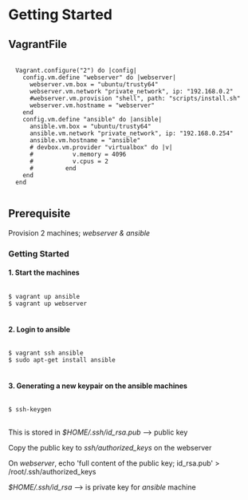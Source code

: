 # Getting Started

## VagrantFile

<pre>
  <code>
  Vagrant.configure("2") do |config|
    config.vm.define "webserver" do |webserver|
      webserver.vm.box = "ubuntu/trusty64"
      webserver.vm.network "private_network", ip: "192.168.0.2"
      #webserver.vm.provision "shell", path: "scripts/install.sh"
      webserver.vm.hostname = "webserver"
    end
    config.vm.define "ansible" do |ansible|
      ansible.vm.box = "ubuntu/trusty64"
      ansible.vm.network "private_network", ip: "192.168.0.254"
      ansible.vm.hostname = "ansible"
      # devbox.vm.provider "virtualbox" do |v|
      # 		  v.memory = 4096
      # 		  v.cpus = 2
      # 		end
    end
  end
  </code>
</pre>

## Prerequisite
Provision 2 machines; _webserver & ansible_

### Getting Started
#### 1. Start the machines
<pre>
<code>
$ vagrant up ansible
$ vagrant up webserver
</code>
</pre>
#### 2. Login to ansible
<pre>
<code>
$ vagrant ssh ansible
$ sudo apt-get install ansible
</code>
</pre>
#### 3. Generating a new keypair on the ansible machines
<pre>
<code>
$ ssh-keygen
</code>
</pre>

This is stored in
_$HOME/.ssh/id_rsa.pub_ --> public key

Copy the public key to _ssh/authorized_keys_ on the webserver

On _webserver_, echo 'full content of the public key; id_rsa.pub' > /root/.ssh/authorized_keys

_$HOME/.ssh/id_rsa_ --> is private key for *ansible* machine
